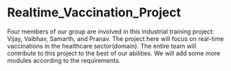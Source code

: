 # Realtime_Vaccination_Project
Four members of our group are involved in this industrial training project: Vijay, Vaibhav, Samarth, and Pranav.
The project here will focus on real-time vaccinations in the healthcare sector(domain). 
The entire team will contribute to this project to the best of our abilities.
We will add some more modules according to the requirements. 
